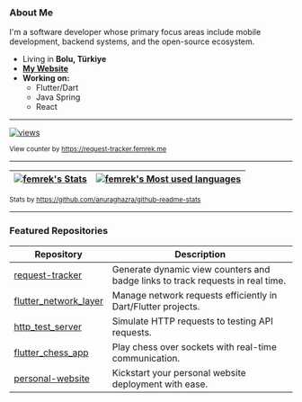 ### About Me

I'm a software developer whose primary focus areas include mobile development, backend systems, and the open-source ecosystem.

- Living in **Bolu, Türkiye**
- [**My Website**][personal_website]
- **Working on:**
  - Flutter/Dart
  - Java Spring
  - React

---

[![views](https://request-tracker.femrek.me/api/subscriptions/request/badge/e398f913-d82f-4281-9d7a-348bdd824cad?label=Profile%20Views)](https://github.com/femrek)

<sup>View counter by https://request-tracker.femrek.me</sup>

---

| [![femrek's Stats](https://githubstats.femrek.me/?username=femrek&show_icons=true&hide_border=true&count_private=true&cache_seconds=3600&theme=react&bg_color=0000)](https://githubstats.femrek.me/?username=femrek&show_icons=true&hide_border=true&count_private=true&cache_seconds=3600&theme=react&bg_color=0000) | [![femrek's Most used languages](https://githubstats.femrek.me/top-langs/?username=femrek&show_icons=true&hide_border=true&count_private=true&layout=donut&cache_seconds=3600&hide=cmake&langs_count=8&theme=react&bg_color=0000)](https://githubstats.femrek.me/top-langs/?username=femrek&show_icons=true&hide_border=true&count_private=true&layout=donut&cache_seconds=3600&hide=cmake&langs_count=8&theme=react&bg_color=0000) |
|-|-|

<sup>Stats by https://github.com/anuraghazra/github-readme-stats</sup>

---

### Featured Repositories

| Repository | Description |
|------------|-------------|
| [request-tracker](repo_request_tracker) | Generate dynamic view counters and badge links to track requests in real time. |
| [flutter_network_layer](repo_flutter_network_layer) | Manage network requests efficiently in Dart/Flutter projects. |
| [http_test_server](repo_http_test_server) | Simulate HTTP requests to testing API requests. |
| [flutter_chess_app](repo_flutter_chess_app) | Play chess over sockets with real-time communication. |
| [personal-website](repo_personal_website) | Kickstart your personal website deployment with ease. |



[personal_website]: https://femrek.me
[repo_request_tracker]: https://github.com/femrek/request-tracker
[repo_flutter_network_layer]: https://github.com/femrek/flutter_network_layer
[repo_http_test_server]: https://github.com/femrek/http_test_server
[repo_flutter_chess_app]: https://github.com/femrek/flutter_chess_app
[repo_personal_website]: https://github.com/femrek/personal-website
